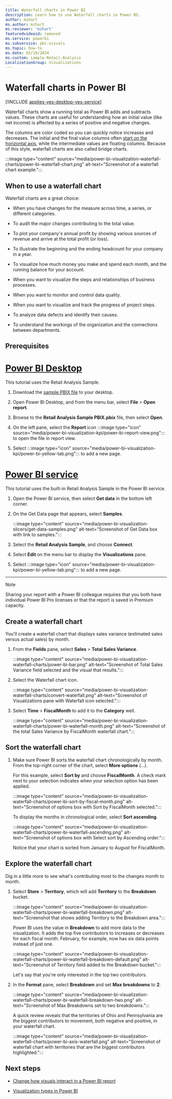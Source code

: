 ```yaml
---
title: Waterfall charts in Power BI
description: Learn how to use Waterfall charts in Power BI.
author: mihart
ms.author: mihart
ms.reviewer: 'mihart'
featuredvideoid: removed
ms.service: powerbi
ms.subservice: pbi-visuals
ms.topic: how-to
ms.date: 03/19/2024
ms.custom: sample-Retail-Analysis
LocalizationGroup: Visualizations
---
```


# Waterfall charts in Power BI

[!INCLUDE [applies-yes-desktop-yes-service](../includes/applies-yes-desktop-yes-service.md)]

Waterfall charts show a running total as Power BI adds and subtracts values. These charts are useful for understanding how an initial value (like net income) is affected by a series of positive and negative changes.

The columns are color coded so you can quickly notice increases and decreases. The initial and the final value columns often [start on the horizontal axis](https://support.microsoft.com/office/create-a-waterfall-chart-8de1ece4-ff21-4d37-acd7-546f5527f185#bkmk_float), while the intermediate values are floating columns. Because of this style, waterfall charts are also called bridge charts.

:::image type="content" source="media/power-bi-visualization-waterfall-charts/power-bi-waterfall-chart.png" alt-text="Screenshot of a waterfall chart example.":::

## When to use a waterfall chart

Waterfall charts are a great choice:

* When you have changes for the measure across time, a series, or different categories.

* To audit the major changes contributing to the total value.

* To plot your company's annual profit by showing various sources of revenue and arrive at the total profit (or loss).

* To illustrate the beginning and the ending headcount for your company in a year.

* To visualize how much money you make and spend each month, and the running balance for your account.

* When you want to visualize the steps and relationships of business processes.

* When you want to monitor and control data quality.

* When you want to visualize and track the progress of project steps.

* To analyze data defects and identify their causes.

* To understand the workings of the organization and the connections between departments.

## Prerequisites

# [Power BI Desktop](#tab/powerbi-desktop)

This tutorial uses the Retail Analysis Sample.

1. Download the [sample PBIX file](https://download.microsoft.com/download/9/6/D/96DDC2FF-2568-491D-AAFA-AFDD6F763AE3/Retail%20Analysis%20Sample%20PBIX.pbix) to your desktop.

2. Open Power BI Desktop, and from the menu bar, select **File** > **Open report**.

3. Browse to the **Retail Analysis Sample PBIX.pbix** file, then select **Open**.

4. On the left pane, select the **Report** icon :::image type="icon" source="media/power-bi-visualization-kpi/power-bi-report-view.png"::: to open the file in report view.

5. Select :::image type="icon" source="media/power-bi-visualization-kpi/power-bi-yellow-tab.png"::: to add a new page.

# [Power BI service](#tab/powerbi-service)

This tutorial uses the built-in Retail Analysis Sample in the Power BI service.

1. Open the Power BI service, then select **Get data** in the bottom left corner.

2. On the Get Data page that appears, select **Samples**.

   :::image type="content" source="media/power-bi-visualization-slicers/get-data-samples.png" alt-text="Screenshot of Get Data box with link to samples.":::

3. Select the **Retail Analysis Sample**, and choose **Connect**.

4. Select **Edit** on the menu bar to display the **Visualizations** pane.

5. Select :::image type="icon" source="media/power-bi-visualization-kpi/power-bi-yellow-tab.png"::: to add a new page.

---

> [!NOTE]
> Sharing your report with a Power BI colleague requires that you both have individual Power BI Pro licenses or that the report is saved in Premium capacity.

## Create a waterfall chart

You'll create a waterfall chart that displays sales variance (estimated sales versus actual sales) by month.

1. From the **Fields** pane, select **Sales** > **Total Sales Variance**.

   :::image type="content" source="media/power-bi-visualization-waterfall-charts/power-bi-bar.png" alt-text="Screenshot of Total Sales Variance field selected and the visual that results.":::

1. Select the Waterfall chart icon.

    :::image type="content" source="media/power-bi-visualization-waterfall-charts/convert-waterfall.png" alt-text="Screenshot of Visualizations pane with Waterfall icon selected.":::

1. Select **Time** > **FiscalMonth** to add it to the **Category** well.

    :::image type="content" source="media/power-bi-visualization-waterfall-charts/power-bi-waterfall-month.png" alt-text="Screenshot of the total Sales Variance by FiscalMonth waterfall chart.":::

## Sort the waterfall chart

1. Make sure Power BI sorts the waterfall chart chronologically by month. From the top-right corner of the chart, select **More options** (...).

    For this example, select **Sort by** and choose **FiscalMonth**. A check mark next to your selection indicates when your selection option has been applied.

    :::image type="content" source="media/power-bi-visualization-waterfall-charts/power-bi-sort-by-fiscal-month.png" alt-text="Screenshot of options box with Sort by FiscalMonth selected.":::

    To display the months in chronological order, select **Sort ascending**.

    :::image type="content" source="media/power-bi-visualization-waterfall-charts/power-bi-waterfall-ascending.png" alt-text="Screenshot of options box with Select sort by Ascending order.":::

    Notice that your chart is sorted from January to August for FiscalMonth.  

## Explore the waterfall chart

Dig in a little more to see what's contributing most to the changes month to month.

1. Select **Store** > **Territory**, which will add **Territory** to the **Breakdown** bucket.

    :::image type="content" source="media/power-bi-visualization-waterfall-charts/power-bi-waterfall-breakdown.png" alt-text="Screenshot that shows adding Territory to the Breakdown area.":::

    Power BI uses the value in **Breakdown** to add more data to the visualization. It adds the top five contributors to increases or decreases for each fiscal month. February, for example, now has six data points instead of just one.  

    :::image type="content" source="media/power-bi-visualization-waterfall-charts/power-bi-waterfall-breakdown-default.png" alt-text="Screenshot of Territory field added to the Breakdown bucket.":::

    Let's say that you're only interested in the top two contributors.

1. In the **Format** pane, select **Breakdown** and set **Max breakdowns** to **2**.

    :::image type="content" source="media/power-bi-visualization-waterfall-charts/power-bi-waterfall-breakdown-two.png" alt-text="Screenshot of Max Breakdowns set to two breakdowns.":::

    A quick review reveals that the territories of Ohio and Pennsylvania are the biggest contributors to movement, both negative and positive, in your waterfall chart.

    :::image type="content" source="media/power-bi-visualization-waterfall-charts/power-bi-axis-waterfall.png" alt-text="Screenshot of waterfall chart with territories that are the biggest contributors highlighted.":::

## Next steps

* [Change how visuals interact in a Power BI report](../create-reports/service-reports-visual-interactions.md)

* [Visualization types in Power BI](power-bi-visualization-types-for-reports-and-q-and-a.md)

